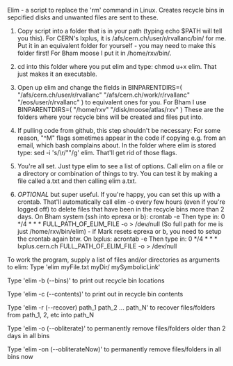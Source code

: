 Elim - a script to replace the 'rm' command in Linux.
Creates recycle bins in sepcified disks and unwanted files are sent to these.

1. Copy script into a folder that is in your path (typing echo $PATH will tell you this).
    For CERN's lxplus, it is /afs/cern.ch/user/r/rvallanc/bin/ for me. Put it in an equivalent folder for yourself - you may need to make this folder first!
    For Bham moose I put it in /home/rxv/bin/.

2. cd into this folder where you put elim and type: chmod u+x elim. That just makes it an executable.

3. Open up elim and change the fields in BINPARENTDIRS=(
    "/afs/cern.ch/user/r/rvallanc"
    "/afs/cern.ch/work/r/rvallanc"
    "/eos/user/r/rvallanc"
    )
    to equivalent ones for you.  For Bham I use BINPARENTDIRS=(
    "/home/rxv"
    "/disk/moose/atlas/rxv"
    )
   These are the folders where your recycle bins will be created and files put into.

4. If pulling code from github, this step shouldn't be necessary:
    For some reason, "^M" flags sometimes appear in the code if copying e.g. from an email, which bash complains about.
    In the folder where elim is stored type: sed -i 's/\r/""/g' elim.  That'll get rid of those flags.

5. You're all set.  Just type elim to see a list of options.  Call elim on a file or a directory or combination of things to try. You can test it by making a file called a.txt and then calling elim a.txt.

6. *OPTIONAL* but super useful.  If you're happy, you can set this up with a crontab.  That'll automatically call elim -o every few hours (even if you're logged off) to delete files that have been in the recycle bins more than 2 days.
    On Bham system (ssh into eprexa or b):
    crontab -e
    Then type in: 0 */4 * * * FULL_PATH_OF_ELIM_FILE -o > /dev/null
    (So full path for me is just /home/rxv/bin/elim) - if Mark resets eprexa or b, you need to setup the crontab again btw.
    On lxplus:
    acrontab -e
    Then type in: 0 */4 * * * lxplus.cern.ch FULL_PATH_OF_ELIM_FILE -o > /dev/null




To work the program, supply a list of files and/or directories as arguments to elim:
Type 'elim myFile.txt myDir/ mySymbolicLink'

Type 'elim -b (--bins)' to print out recycle bin locations

Type 'elim -c (--contents)' to print out in recycle bin contents

Type 'elim -r (--recover) path_1 path_2 ... path_N' to recover files/folders from path_1, 2, etc into path_N

Type 'elim -o (--obliterate)' to permanently remove files/folders older than 2 days in all bins

Type 'elim -on (--obliterateNow)' to permanently remove files/folders in all bins now

